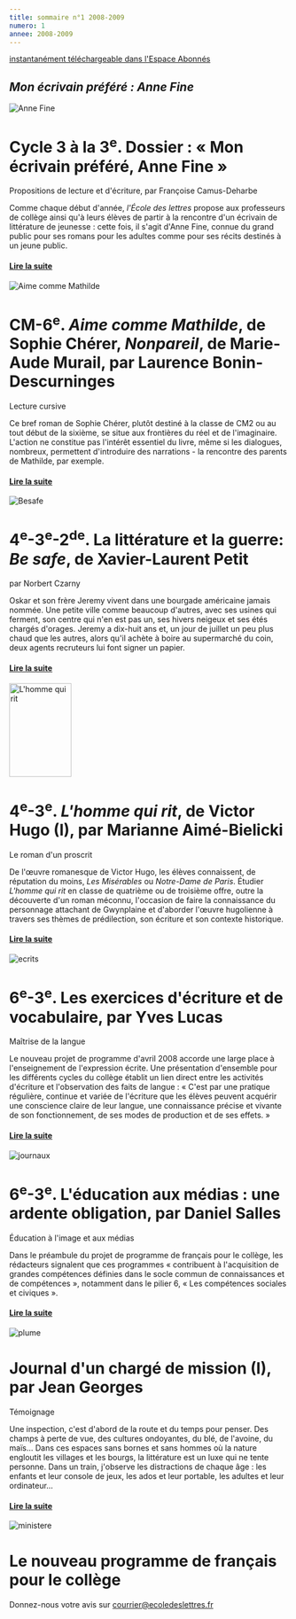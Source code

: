 ```yaml
---
title: sommaire n°1 2008-2009
numero: 1
annee: 2008-2009
---
```

<p class="dessous_centre"><a href="/articles" class="lien">instantanément téléchargeable dans l'Espace Abonnés</a></p>
<h2><em>Mon écrivain préféré : Anne Fine</em></h2>
<img class="image" src="/pages/static/sommaires/images/livret_fine_petite.jpg" alt="Anne Fine">
<h1>Cycle 3 à la 3<sup>e</sup>. Dossier : « Mon écrivain préféré, Anne Fine »</h1>
<p>Propositions de lecture et d'écriture, par Françoise Camus-Deharbe</p>
<p class="aligner">Comme chaque début d'année, <em>l'École des lettres </em>propose aux professeurs de collège ainsi qu'à leurs élèves de partir à la rencontre d'un écrivain de littérature
de jeunesse : cette fois, il s'agit d'Anne Fine, connue du grand public pour ses romans pour les adultes comme pour ses récits destinés à un jeune public.</p>
<h4><a href="/articles">Lire la suite</a></h4>
<img class="image" src="/pages/static/sommaires/images/mathilde_petite.jpg" alt="Aime comme Mathilde">
<h1>CM-6<sup>e</sup>. <em>Aime comme Mathilde</em>, de Sophie Chérer, <em>Nonpareil</em>, de Marie-Aude Murail, par Laurence Bonin-Descurninges</h1>
<p>Lecture cursive</p>
<p class="aligner">Ce bref roman de Sophie Chérer, plutôt destiné à la classe de CM2 ou au tout début de la sixième, se situe aux frontières du réel et de l'imaginaire. L'action ne constitue pas l'intérêt essentiel du livre, même si les dialogues, nombreux, permettent d'introduire des narrations - la rencontre des parents de Mathilde, par exemple.</p>
<h4><a href="/articles">Lire la suite</a></h4>
<img class="image" src="/pages/static/sommaires/images/besafe_petite.jpg" alt="Besafe">
<h1>4<sup>e</sup>-3<sup>e</sup>-2<sup>de</sup>. La littérature et la guerre: <em>Be safe</em>, de Xavier-Laurent Petit </h1>
<p>par Norbert Czarny</p>
<p class="aligner">Oskar et son frère Jeremy vivent dans une bourgade américaine jamais nommée. Une petite ville comme beaucoup d'autres, avec ses usines qui ferment, son centre qui n'en est pas un, ses hivers neigeux et ses étés chargés d'orages. Jeremy a dix-huit ans et, un jour de juillet un peu plus chaud que les autres, alors qu'il achète à boire au supermarché du coin, deux agents recruteurs lui font signer un papier.</p>
<h4><a href="/articles">Lire la suite</a></h4>
<img class="image" src="/pages/static/sommaires/images/hommerit_petite.jpg" alt="L'homme qui rit" width="112" height="169">
<h1>4<sup>e</sup>-3<sup>e</sup>. <em>L'homme qui rit</em>, de Victor Hugo (I), par Marianne Aimé-Bielicki</h1>
<p>Le roman d'un proscrit</p>
<p class="aligner">De l'&oelig;uvre romanesque de Victor Hugo, les élèves connaissent, de réputation du moins, <em>Les Misérables</em> ou <em>Notre-Dame de Paris</em>. Étudier <em>L'homme qui rit</em> en classe de quatrième ou de troisième offre, outre la découverte d'un roman méconnu, l'occasion de faire la connaissance du personnage attachant de Gwynplaine et d'aborder l'&oelig;uvre hugolienne à travers ses thèmes de prédilection, son écriture et son contexte historique.</p>
<h4><a href="/articles">Lire la suite</a></h4>
<img class="image" src="/pages/static/sommaires/images/ecrit_petite.jpg" alt="ecrits">
<h1>6<sup>e</sup>-3<sup>e</sup>. Les exercices d'écriture et de vocabulaire, par Yves Lucas</h1>
<p>Maîtrise de la langue</p>
<p class="aligner">Le nouveau projet de programme d'avril 2008 accorde une large place à l'enseignement de l'expression écrite. Une présentation d'ensemble pour les différents cycles du collège établit un lien direct entre les activités d'écriture et l'observation des faits de langue : « C'est par une pratique régulière, continue et variée de l'écriture que les élèves peuvent acquérir une conscience claire de leur langue, une connaissance précise et vivante de son fonctionnement, de ses modes de production et de ses effets. »</p>
<h4><a href="/articles">Lire la suite</a></h4>
<img class="image" src="/pages/static/sommaires/images/journaux_petite.jpg" alt="journaux">
<h1>6<sup>e</sup>-3<sup>e</sup>. L'éducation aux médias : une ardente obligation, par Daniel Salles</h1>
<p>Éducation à l'image et aux médias</p>
<p class="aligner">Dans le préambule du projet de programme de français pour le collège, les rédacteurs signalent que ces programmes « contribuent à l'acquisition de grandes compétences définies dans le socle commun de connaissances et de compétences », notamment dans le pilier 6, « Les compétences sociales et civiques ».</p>
<h4><a href="/articles">Lire la suite</a></h4>

<img class="image" src="/pages/static/sommaires/images/plume_petite.jpg" alt="plume">
<h1>Journal d'un chargé de mission (I), par Jean Georges</h1>
<p>Témoignage</p>
<p class="aligner">Une inspection, c'est d'abord de la route et du temps pour penser. Des champs à perte de vue, des cultures ondoyantes, du blé, de l'avoine, du maïs... Dans ces espaces sans bornes et sans hommes où la nature engloutit les villages et les bourgs, la littérature est un luxe qui ne tente personne. Dans un train, j'observe les distractions de chaque âge : les enfants et leur console de jeux, les ados et leur portable, les adultes et leur ordinateur...</p>
<h4><a href="/articles">Lire la suite</a></h4>


<img class="image" src="/pages/static/sommaires/images/ministere_petite.jpg" alt="ministere">
<h1>Le nouveau programme de français pour le collège</h1>
<p class="marge_dessous">Donnez-nous votre avis sur <a href="mailto:courrier@ecoledeslettres.fr">courrier@ecoledeslettres.fr</a></p>


</div>





